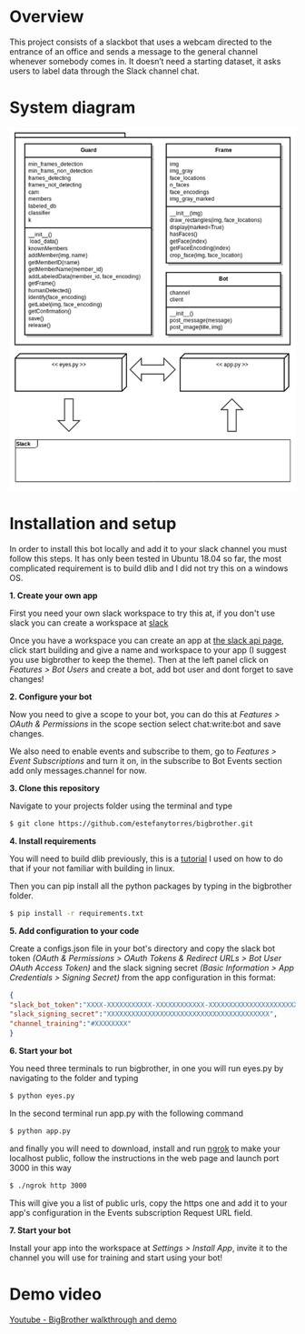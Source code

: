 # Overview
This project consists of a slackbot that uses a webcam directed to the entrance of an office and sends a message to the general channel whenever somebody comes in. It doesn’t need a starting dataset, it asks users to label data through the Slack channel chat.

# System diagram
![System Diagram](https://github.com/estefanytorres/bigbrother/blob/master/documentation/diagram.png "System Diagram")

# Installation and setup
In order to install this bot locally and add it to your slack channel you must follow this steps. It has only been tested in Ubuntu 18.04 so far, the most complicated requirement is to build dlib and I did not try this on a windows OS.

**1. Create your own app**

First you need your own slack workspace to try this at, if you don't use slack you can create a workspace at [slack](https://slack.com/get-started#create)

Once you have a workspace you can create an app at [the slack api page](https://api.slack.com/), click start building and give a name and workspace to your app (I suggest you use bigbrother to keep the theme). Then at the left panel click on _Features > Bot Users_ and create a bot, add bot user and dont forget to save changes! 

**2. Configure your bot**

Now you need to give a scope to your bot, you can do this at _Features > OAuth & Permissions_ in the scope section select chat:write:bot and save changes. 

We also need to enable events and subscribe to them, go to _Features > Event Subscriptions_ and turn it on, in the subscribe to Bot Events section add only messages.channel for now.

**3. Clone this repository**

Navigate to your projects folder using the terminal and type

```bash
$ git clone https://github.com/estefanytorres/bigbrother.git
```

**4. Install requirements**

You will need to build dlib previously, this is a [tutorial](https://www.youtube.com/watch?v=h0Uidh-sq9M) I used on how to do that if your not familiar with building in linux.

Then you can pip install all the python packages by typing in the bigbrother folder.

```bash
$ pip install -r requirements.txt
```

**5. Add configuration to your code**

Create a configs.json file in your bot's directory and copy the slack bot token _(OAuth & Permissions > OAuth Tokens & Redirect URLs > Bot User OAuth Access Token)_ and the slack signing secret _(Basic Information > App Credentials > Signing Secret)_ from the app configuration in this format:


``` json
{
"slack_bot_token":"XXXX-XXXXXXXXXXX-XXXXXXXXXXXX-XXXXXXXXXXXXXXXXXXXXXXXX",
"slack_signing_secret":"XXXXXXXXXXXXXXXXXXXXXXXXXXXXXXXXXXXXXXXX",
"channel_training":"#XXXXXXXX"
}
```

**6. Start your bot**

You need three terminals to run bigbrother, in one you will run eyes.py by navigating to the folder and typing

```bash
$ python eyes.py
```

In the second terminal run app.py with the following command

```bash
$ python app.py
```

and finally you will need to download, install and run [ngrok](https://ngrok.com/) to make your localhost public, follow the instructions in the web page and launch port 3000 in this way

```bash
$ ./ngrok http 3000
```

This will give you a list of public urls, copy the https one and add it to your app's configuration in the Events subscription Request URL field.

**7. Start your bot**

Install your app into the workspace at _Settings > Install App_, invite it to the channel you will use for training and start using your bot!



# Demo video
[Youtube - BigBrother walkthrough and demo](https://youtu.be/PDqX2kdnBGM)
